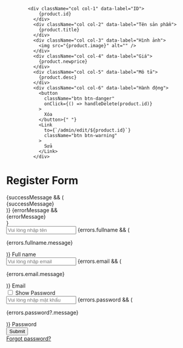

            <div className="col col-1" data-label="ID">
                {product.id}
              </div>
              <div className="col col-2" data-label="Tên sản phẩm">
                {product.title}
              </div>
              <div className="col col-3" data-label="Hình ảnh">
                <img src="{product.image}" alt="" />
              </div>
              <div className="col col-4" data-label="Giá">
                {product.newprice}
              </div>
              <div className="col col-5" data-label="Mô tả">
                {product.desc}
              </div>
              <div className="col col-6" data-label="Hành động">
                <button
                  className="btn btn-danger"
                  onClick={() => handleDelete(product.id)}
                >
                  Xóa
                </button>{" "}
                <Link
                  to={`/admin/edit/${product.id}`}
                  className="btn btn-warning"
                >
                  Sửa
                </Link>
              </div>




 <form
      onSubmit={handleSubmit(onSubmit)}
      method="post"
      id="register-form"
      className="register-form"
      autoComplete="off"
      role="main"
    >
      <h1 className="a11y-hidden">Register Form</h1>
      {successMessage && (
        <div className="success-message">{successMessage}</div>
      )}
      {errorMessage && <div className="error-message">{errorMessage}</div>}
      <div>
        <label className="label-email">
          <input
            type="text"
            className="text"
            id="fullname"
            placeholder="Vui lòng nhập tên"
            {...register("fullname", { required: true })}
          />
          {errors.fullname && (
            <p className="text-danger">{errors.fullname.message}</p>
          )}
          <span className="required">Full name</span>
        </label>
      </div>
      <div>
        <label className="label-email">
          <input
            type="email"
            className="text"
            id="email"
            placeholder="Vui lòng nhập email"
            {...register("email", { required: true })}
          />
          {errors.email && (
            <p className="text-danger">{errors.email.message}</p>
          )}
          <span className="required">Email</span>
        </label>
      </div>
      <input
        type="checkbox"
        name="show-password"
        className="show-password a11y-hidden"
        id="show-password"
      />
      <label className="label-show-password" htmlFor="show-password">
        <span>Show Password</span>
      </label>
      <div>
        <label className="label-password">
          <input
            type="password"
            className="text"
            id="password"
            placeholder="Vui lòng nhập mật khẩu"
            {...register("password", { required: true, minLength: 6 })}
          />
          {errors.password && (
            <p className="text-danger">{errors.password?.message}</p>
          )}
          <span className="required">Password</span>
        </label>
      </div>
      <input className="button-submit" type="submit" />
      <div className="email">
        <a href="#">Forgot password?</a>
      </div>
      <figure aria-hidden="true">
        <div className="person-body" />
        <div className="neck skin" />
        <div className="head skin">
          <div className="eyes" />
          <div className="mouth" />
        </div>
        <div className="hair" />
        <div className="ears" />
        <div className="shirt-1" />
        <div className="shirt-2" />
      </figure>
    </form>
